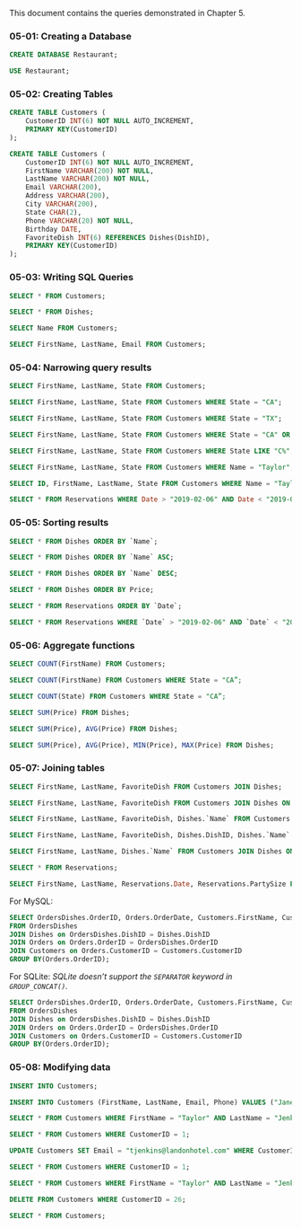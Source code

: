This document contains the queries demonstrated in Chapter 5.

### 05-01: Creating a Database
```SQL
CREATE DATABASE Restaurant;
```

```SQL
USE Restaurant;
```

### 05-02: Creating Tables
```SQL
CREATE TABLE Customers (
    CustomerID INT(6) NOT NULL AUTO_INCREMENT,
    PRIMARY KEY(CustomerID)
);
```

```SQL
CREATE TABLE Customers (
    CustomerID INT(6) NOT NULL AUTO_INCREMENT,
    FirstName VARCHAR(200) NOT NULL,
    LastName VARCHAR(200) NOT NULL,
    Email VARCHAR(200),
    Address VARCHAR(200),
    City VARCHAR(200),
    State CHAR(2),
    Phone VARCHAR(20) NOT NULL,
    Birthday DATE,
    FavoriteDish INT(6) REFERENCES Dishes(DishID),
    PRIMARY KEY(CustomerID)
);
```

### 05-03: Writing SQL Queries
```SQL
SELECT * FROM Customers;
```

```SQL
SELECT * FROM Dishes;
```

```SQL
SELECT Name FROM Customers;
```

```SQL
SELECT FirstName, LastName, Email FROM Customers;
```

### 05-04: Narrowing query results
```SQL
SELECT FirstName, LastName, State FROM Customers;
```

```SQL
SELECT FirstName, LastName, State FROM Customers WHERE State = "CA";
```

```SQL
SELECT FirstName, LastName, State FROM Customers WHERE State = "TX";
```

```SQL
SELECT FirstName, LastName, State FROM Customers WHERE State = "CA" OR State = "CO;
```

```SQL
SELECT FirstName, LastName, State FROM Customers WHERE State LIKE "C%";
```

```SQL
SELECT FirstName, LastName, State FROM Customers WHERE Name = "Taylor";
```

```SQL
SELECT ID, FirstName, LastName, State FROM Customers WHERE Name = "Taylor”;
```

```SQL
SELECT * FROM Reservations WHERE Date > "2019-02-06" AND Date < "2019-02-07”;
```

### 05-05: Sorting results
```SQL
SELECT * FROM Dishes ORDER BY `Name`;
```

```SQL
SELECT * FROM Dishes ORDER BY `Name` ASC;
```

```SQL
SELECT * FROM Dishes ORDER BY `Name` DESC;
```

```SQL
SELECT * FROM Dishes ORDER BY Price;
```

```SQL
SELECT * FROM Reservations ORDER BY `Date`;
```

```SQL
SELECT * FROM Reservations WHERE `Date` > "2019-02-06" AND `Date` < "2019-02-07" ORDER BY `Date`;
```

### 05-06: Aggregate functions
```SQL
SELECT COUNT(FirstName) FROM Customers;
```

```SQL
SELECT COUNT(FirstName) FROM Customers WHERE State = "CA”;
```

```SQL
SELECT COUNT(State) FROM Customers WHERE State = "CA”;
```

```SQL
SELECT SUM(Price) FROM Dishes;
```

```SQL
SELECT SUM(Price), AVG(Price) FROM Dishes;
```

```SQL
SELECT SUM(Price), AVG(Price), MIN(Price), MAX(Price) FROM Dishes;
```

### 05-07: Joining tables
```SQL
SELECT FirstName, LastName, FavoriteDish FROM Customers JOIN Dishes;
```

```SQL
SELECT FirstName, LastName, FavoriteDish FROM Customers JOIN Dishes ON Customers.FavoriteDish = Dishes.DishID;
```

```SQL
SELECT FirstName, LastName, FavoriteDish, Dishes.`Name` FROM Customers JOIN Dishes ON Customers.FavoriteDish = Dishes.DishID;
```

```SQL
SELECT FirstName, LastName, FavoriteDish, Dishes.DishID, Dishes.`Name` FROM Customers JOIN Dishes ON Customers.FavoriteDish = Dishes.DishID;
```

```SQL
SELECT FirstName, LastName, Dishes.`Name` FROM Customers JOIN Dishes ON Customers.FavoriteDish = Dishes.DishID;
```

```SQL
SELECT * FROM Reservations;
```

```SQL
SELECT FirstName, LastName, Reservations.Date, Reservations.PartySize FROM Customers JOIN Reservations ON Reservations.CustomerID = Customers.CustomerID ORDER BY Reservations.Date;
```

For MySQL:
```SQL
SELECT OrdersDishes.OrderID, Orders.OrderDate, Customers.FirstName, Customers.LastName, Customers.Phone, GROUP_CONCAT(Dishes.`Name` SEPARATOR ', ') AS Items, COUNT(OrdersDishes.DishID) AS Qty, SUM(Dishes.Price) AS Total
FROM OrdersDishes
JOIN Dishes on OrdersDishes.DishID = Dishes.DishID
JOIN Orders on Orders.OrderID = OrdersDishes.OrderID
JOIN Customers on Orders.CustomerID = Customers.CustomerID
GROUP BY(Orders.OrderID);
```

For SQLite:
_SQLite doesn’t support the `SEPARATOR` keyword in `GROUP_CONCAT()`._
```SQL
SELECT OrdersDishes.OrderID, Orders.OrderDate, Customers.FirstName, Customers.LastName, Customers.Phone, GROUP_CONCAT(Dishes.`Name`, ', ') AS Items, COUNT(OrdersDishes.DishID) AS Qty, SUM(Dishes.Price) AS Total
FROM OrdersDishes
JOIN Dishes on OrdersDishes.DishID = Dishes.DishID
JOIN Orders on Orders.OrderID = OrdersDishes.OrderID
JOIN Customers on Orders.CustomerID = Customers.CustomerID
GROUP BY(Orders.OrderID);
```

### 05-08: Modifying data
```SQL
INSERT INTO Customers;
```

```SQL
INSERT INTO Customers (FirstName, LastName, Email, Phone) VALUES ("Jane", "Smith", "jsmith2019@landonhotel.com", "415-555-1234");
```

```SQL
SELECT * FROM Customers WHERE FirstName = "Taylor" AND LastName = "Jenkins";
```

```SQL
SELECT * FROM Customers WHERE CustomerID = 1;
```

```SQL
UPDATE Customers SET Email = "tjenkins@landonhotel.com" WHERE CustomerID = 1;
```

```SQL
SELECT * FROM Customers WHERE CustomerID = 1;
```

```SQL
SELECT * FROM Customers WHERE FirstName = "Taylor" AND LastName = "Jenkins";
```

```SQL
DELETE FROM Customers WHERE CustomerID = 26;
```

```SQL
SELECT * FROM Customers;
```